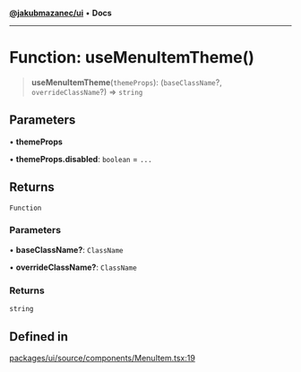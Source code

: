 [**@jakubmazanec/ui**](../README.md) • **Docs**

---

# Function: useMenuItemTheme()

> **useMenuItemTheme**(`themeProps`): (`baseClassName`?, `overrideClassName`?) => `string`

## Parameters

• **themeProps**

• **themeProps.disabled**: `boolean` = `...`

## Returns

`Function`

### Parameters

• **baseClassName?**: `ClassName`

• **overrideClassName?**: `ClassName`

### Returns

`string`

## Defined in

[packages/ui/source/components/MenuItem.tsx:19](https://github.com/jakubmazanec/tools/blob/eb8c22844f0a0aa0874efeab93afc2bd96c269e6/packages/ui/source/components/MenuItem.tsx#L19)
